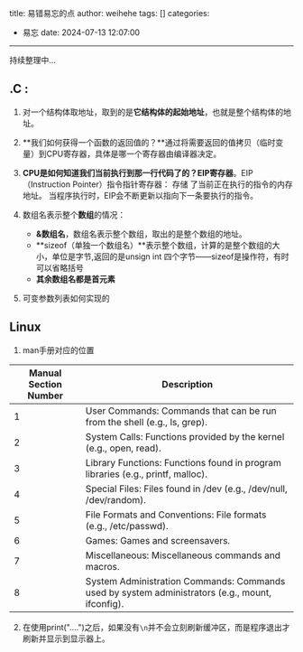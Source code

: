 title: 易错易忘的点
author: weihehe
tags: []
categories:
  - 易忘
date: 2024-07-13 12:07:00
---
持续整理中...
<!--more-->
## .C :

1. 对一个结构体取地址，取到的是**它结构体的起始地址**，也就是整个结构体的地址。

2. **我们如何获得一个函数的返回值的？**通过将需要返回的值拷贝（临时变量）到CPU寄存器，具体是哪一个寄存器由编译器决定。

3. **CPU是如何知道我们当前执行到那一行代码了的？EIP寄存器**。EIP（Instruction Pointer）指令指针寄存器： 存储 了当前正在执行的指令的内存地址。 当程序执行时，EIP会不断更新以指向下一条要执行的指令。

4. 数组名表示整个**数组**的情况：

	- **&数组名**，数组名表示整个数组，取出的是整个数组的地址。
	- **sizeof（单独一个数组名）**表示整个数组，计算的是整个数组的大小，单位是字节,返回的是unsign int 四个字节——sizeof是操作符，有时可以省略括号
	- **其余数组名都是首元素**

5. 可变参数列表如何实现的
    
    
## Linux

1. man手册对应的位置

| Manual Section Number | Description                                                                                  |
|-----------------------|----------------------------------------------------------------------------------------------|
| 1                     | User Commands: Commands that can be run from the shell (e.g., ls, grep).                     |
| 2                     | System Calls: Functions provided by the kernel (e.g., open, read).                           |
| 3                     | Library Functions: Functions found in program libraries (e.g., printf, malloc).              |
| 4                     | Special Files: Files found in /dev (e.g., /dev/null, /dev/random).                           |
| 5                     | File Formats and Conventions: File formats (e.g., /etc/passwd).                              |
| 6                     | Games: Games and screensavers.                                                               |
| 7                     | Miscellaneous: Miscellaneous commands and macros.                                            |
| 8                     | System Administration Commands: Commands used by system administrators (e.g., mount, ifconfig).|

2. 在使用print("....")之后，如果没有`\n`并不会立刻刷新缓冲区，而是程序退出才刷新并显示到显示器上。